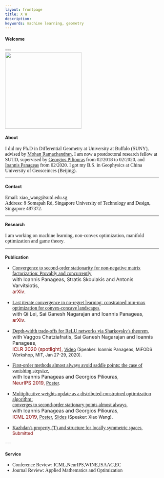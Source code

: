 ```yaml
---
layout: frontpage
title: X W
description:   
keywords: machine learning, geometry
---
```

  <div class="welcome">
        <h4><a name="Welcome"></a><!--<img src="../assets/webpage.jpg" width="150" height="200">--> Welcome</h4>
        </div>
---    

  <div class="container1">
        <img src="../assets/WechatIMG22321.jpeg" width="250" height="250">
  <h4>About</h4>
    <font size="3" face="Georgia">I did my Ph.D in Differential Geometry at University at Buffalo (SUNY), advised by <a href="http://www.buffalo.edu/cas/math/people/faculty/ramachandran.html">Mohan Ramachandran</a>. I am now a postdoctoral research fellow at SUTD, supervised by <a href="https://people.sutd.edu.sg/~georgios/">Georgios Piliouras</a> from 02/2018 to 02/2020, and <a href="https://panageas.github.io/">Ioannis Panageas</a> from 02/2020. I got my B.S. in Geophysics at China University of Geosceinces (Beijing).
        </font>
   
</div>

---
<div class="contact">
    <h4>Contact</h4>
    <font size="3" face="Georgia">
    Email: xiao_wang@sutd.edu.sg<br/>
    Address: 8 Somapah Rd, Singapore University of Technology and Design, Singapore 487372.
        </font>
    </div>

---
<div class="container2">
<h4><a name="Research interests"></a>Research</h4>
    <font size="3" face="Georgia">I am working on machine learning, non-convex optimization, manifold optimization and game theory</font>.
<!--
<ul><font size="3" face="Georgia">
    <li>Machine Learning</li>
    <li>Optimization</li>
    <li>Game Theory</li>
    <li>Differential Geometry</li>
    </font>
</ul>
-->
</div>
<!--
#<h4><a name="Education"></a>Education & Work</h4>
#<ul>
#   <li>Postdoc Research Fellow, Singapore University of Technology and Design, PI: Georgios Piliouras<br/>
#   02/2018-Present</li>
# <li>Instructor of Math Department, University at Buffalo, SUNY<br/> 
#    08/2014-08/2017</li>
#<li>Ph.D in Mathematics, University at Buffalo, SUNY, 2010-2017<br/>
#   <ul>
#       <li>Subject: Differential Geometry, Locally Symmetric Spaces</li>
#       <li>Advisor: Mohan Ramachandran</li>
#       <li>Dissertation: Complex hyperbolic manifolds and structure of exotic hyperbolic manifolds</li>
#   </ul></li>
#<li>B.S. in Geophysics, China University of Geosciences, 2005-2009</li>
#</ul>
-->
    
---
<h4><a name="Publications"></a>Publication</h4>
<ul>
    <li> <font size="3" face="Georgia"> <a href="https://arxiv.org/abs/2002.11323">Convergence to second-order stationarity for non-negative matrix factorization: Provably and concurrently</a></font>,
      <br/> <font size="3">with Ioannis Panageas, Stratis Skoulakis and Antonis Varvitsiotis</font>,
      <br/> <font size="3" color="maroon">arXiv</font>.
     </li> 
  <br/>
    <li> <font size="3" face="Georgia"> <a href="https://arxiv.org/abs/2002.06768">Last iterate convergence in no-regret learning: constrained min-max optimization for convex-concave landscapes</a></font>,
        <br/> <font size="3">with Qi Lei, Sai Ganesh Nagarajan and Ioannis Panageas</font>,
        <br/> <font size="3" color="maroon">arXiv</font>.
    </li>
    <br/>
    <li> <font size="3" face="Georgia"><a href="https://arxiv.org/abs/1912.04378">Depth-width trade-offs for ReLU networks via Sharkovsky's theorem</a></font>, 
        <br/> <font size="3">with Vaggos Chatziafratis, Sai Ganesh Nagarajan and Ioannis Panageas</font>,
        <br/> <font size="3" color="maroon">ICLR 2020 (spotlight), </font> <!--<a href="https://arxiv.org/abs/1912.04378">arXiv</a>,--> <a href="https://www.youtube.com/watch?v=HNQ204BmOQ8">Video</a> (Speaker: Ioannis Panageas, MiFODS Workshop, MIT, Jan 27-29, 2020).
    </li>
    <br/>
   <li> <font size="3" face="Georgia"><a href="http://arxiv.org/abs/1906.07772">First-order methods almost always avoid saddle points: the case of vanishing stepsize</a></font>, 
       <br/> <font size="3">with Ioannis Panageas and Georgios Piliouras</font>,
       <br/> <font size="3" color="maroon">NeurIPS 2019,</font> <!--<a href="http://arxiv.org/abs/1906.07772">arXiv</a>,--> <a href="https://www.dropbox.com/s/y25vze12a2lpivv/NIPS19_poster.pdf?dl=0">Poster</a>.
    </li>
    <br/>
   <li> <font size="3" face="Georgia"><a href="http://arxiv.org/abs/1810.05355">Multiplicative weights update as a distributed constrained optimization algorithm: <br/> converges to second-order stationary points almost always</a></font>, 
       <br/><font size="3">with Ioannis Panageas and Georgios Piliouras</font>,
       <br/> <font size="3" color="maroon">ICML 2019</font>, <!--<a href="http://arxiv.org/abs/1810.05355">arXiv</a>,--> <a href="https://www.dropbox.com/s/qs9nr6pgycnboy7/poster_ICML_xiao2.pdf?dl=0">Poster</a>, <a href="https://www.dropbox.com/s/fh9j5scf2kaofca/main%20copy.pdf?dl=0">Slides</a> (Speaker: Xiao Wang).
    </li>
    <br/>
    <li><font size="3" face="Georgia"><a href="assets/main.pdf">Kazhdan's property (T) and structure for locally symmetric spaces</a></font>, 
        <br/> <font color="maroon">Submitted </font> 
    </li>
</ul>   
---
<!--
<h4><a name="Working & Submitted"></a>Working & Submitted</h4>
   1. Kazhdan's property (T) and structure for locally symmetric spaces [PDF]({{ BASE_PATH }}/assets/main.pdf)
-->

<div class="container">
    <!--
    <h4><a name="News"></a>News</h4>
    <ul>
        <li>"Geometry, topology and game theory", Research Jam, SUTD, 09/25/2019</li>
        <li>"First-order methods almost always avoid saddle points: the case of vanishing stepsize",<br/> with Ioannis Panageas and Georgios Piliouras,<br/> accepted in NeurIPS 2019</li>
        <li>"Multiplicative weights updates as a distributed constrained optimization algorithm: converges to second-order stationary points almost always",<br/>with Ioannis Panageas and Georgios Piliouras,<br/> accepted in ICML 2019</li>
    </ul>
    -->
            
   <h4><a name="Service"></a>Service</h4>
    <ul>
        <li><font size="3" face="Georgia">Conference Review: ICML,NeurIPS,WINE,ISAAC,EC</font></li>
        <li><font size="3" face="Georgia">Journal Review: Applied Mathematics and Optimization</font></li> 
    </ul>

</div>


